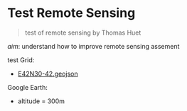 # Test Remote Sensing
> test of remote sensing by Thomas Huet

*aim*: understand how to improve remote sensing assement  

test Grid:
* [E42N30-42.geojson](https://github.com/eamena-project/eamena-arches-dev/blob/main/data/grids/test/E42N30-42.geojson)

Google Earth:
* altitude = 300m